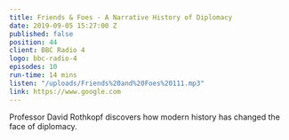 ```yaml
---
title: Friends & Foes - A Narrative History of Diplomacy
date: 2019-09-05 15:27:00 Z
published: false
position: 44
client: BBC Radio 4
logo: bbc-radio-4
episodes: 10
run-time: 14 mins
listen: "/uploads/Friends%20and%20Foes%20111.mp3"
link: https://www.google.com
---
```


Professor David Rothkopf discovers how modern history has changed the face of diplomacy.